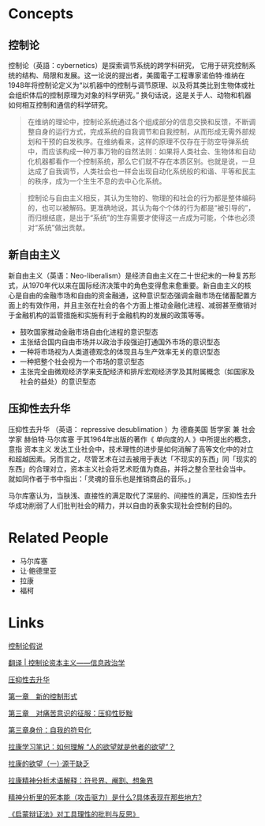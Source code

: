 # Concepts

## 控制论
控制论（英語：cybernetics）是探索调节系统的跨学科研究， 它用于研究控制系统的结构、局限和发展。这一论说的提出者，美國電子工程專家诺伯特·维纳在1948年将控制论定义为“以机器中的控制与调节原理、以及将其类比到生物体或社会组织体后的控制原理为对象的科学研究。”  换句话说，这是关于人、动物和机器如何相互控制和通信的科学研究。

> 在维纳的理论中，控制论系统通过各个组成部分的信息交换和反馈，不断调整自身的运行方式，完成系统的自我调节和自我控制，从而形成无需外部规划和干预的自发秩序。在维纳看来，这样的原理不仅存在于防空导弹系统中，而应该构成一种万事万物的自然法则：如果将人类社会、生物体和自动化机器都看作一个控制系统，那么它们就不存在本质区别。也就是说，一旦达成了自我调节，人类社会也一样会出现自动化系统般的和谐、平等和民主的秩序，成为一个生生不息的去中心化系统。

> 控制论与自由主义相反，其认为生物的、物理的和社会的行为都是整体编码的，也可以被解码。更准确地说，其认为每个个体的行为都是“被引导的”，而归根结底，是出于“系统”的生存需要才使得这一点成为可能，个体也必须对“系统”做出贡献。

## 新自由主义

新自由主义（英语：Neo-liberalism）是经济自由主义在二十世纪末的一种复苏形式，从1970年代以来在国际经济决策中的角色变得愈来愈重要。新自由主义的核心是自由的金融市场和自由的资金融通，这种意识型态强调金融市场在储蓄配置方面上的有效作用，并且主张在社会的各个方面上推动金融化进程、减弱甚至撤销对于金融机构的监管措施和实施有利于金融机构的发展的政策等等。

   - 鼓吹国家推动金融市场自由化进程的意识型态
   - 主张结合国内自由市场并以政治手段强迫打通国外市场的意识型态
   - 一种将市场视为人类道德观念的体现且与生产效率无关的意识型态
   - 一种把整个社会视为一个市场的意识型态
   - 主张完全由微观经济学来支配经济和排斥宏观经济学及其附属概念（如国家及社会的益处）的意识型态


## 压抑性去升华

压抑性去升华 （英语： repressive desublimation ）为 德裔美国 哲学家 兼 社会学家 赫伯特·马尔库塞 于其1964年出版的著作《 单向度的人 》中所提出的概念，意指 资本主义 发达工业社会中，技术理性的进步是如何消解了高等文化中的对立和超越因素。另而言之，尽管艺术在过去被用于表达「不现实的东西」同「现实的东西」的合理对立，资本主义社会将艺术贬值为商品，并将之整合至社会当中。 就如同作者于书中指出：「灵魂的音乐也是推销商品的音乐。」

马尔库塞认为，当肤浅、直接性的满足取代了深层的、间接性的满足，压抑性去升华成功削弱了人们批判社会的精力，并以自由的表象实现社会控制的目的。 

# Related People
- 马尔库塞
- 让·鲍德里亚
- 拉康
- 福柯

# Links
[控制论假说](https://zhuanlan.zhihu.com/p/430964919)

[翻译 | 控制论资本主义——信息政治学](https://zhuanlan.zhihu.com/p/695632532)

[压抑性去升华](https://zh.wikipedia.org/wiki/%E5%A3%93%E6%8A%91%E6%80%A7%E5%8E%BB%E6%98%87%E8%8F%AF)

[第一章　新的控制形式](https://www.marxists.org/chinese/marcuse/marxist.org-chinese-marcuse-1964-3.htm)

[第三章　对痛苦意识的征服：压抑性贬黜](https://www.marxists.org/chinese/marcuse/marxist.org-chinese-marcuse-1964-5.htm)

[第三章身份：自我的符号化](docs/第三章身份：自我的符号化.md)

[拉康学习笔记：如何理解 “人的欲望就是他者的欲望”？](https://zhuanlan.zhihu.com/p/409614258)

[拉康的欲望（一）·源于缺乏](https://zhuanlan.zhihu.com/p/129262021)

[拉康精神分析术语解释：符号界、阉割、想象界](https://zhuanlan.zhihu.com/p/351576528)

[精神分析里的死本能（攻击驱力）是什么?具体表现在那些地方?](https://www.zhihu.com/question/24064732?utm_id=0)

[《启蒙辩证法》对工具理性的批判与反思》](https://www.hanspub.org/journal/PaperInformation?paperID=50117)
